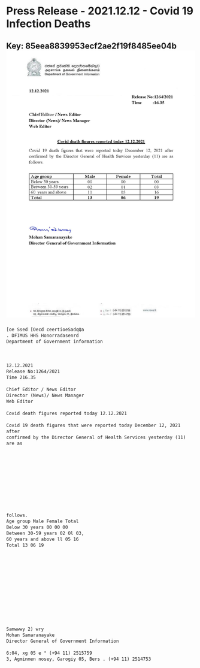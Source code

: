 # Press Release - 2021.12.12 - Covid 19 Infection Deaths 
Key: 85eea8839953ecf2ae2f19f8485ee04b 
![img](img/85eea8839953ecf2ae2f19f8485ee04b.jpg)
---
```
[oe Ssed [Oecd ceertioeSadqQa
. DFIMUS HHS Honorradasenrd
Department of Government information

 

12.12.2021
Release No:1264/2021
Time 216.35

Chief Editor / News Editor
Director (News)/ News Manager
Web Editor

Covid death figures reported today 12.12.2021

Covid 19 death figures that were reported today December 12, 2021 after
confirmed by the Director General of Health Services yesterday (11) are as

 

 

 

 

 

follows.
Age group Male Female Total
Below 30 years 00 00 00
Between 30-59 years 02 Ol 03,
60 years and above ll 05 16
Total 13 06 19

 

 

 

 

 

 

Samwwwy 2) wry
Mohan Samaranayake
Director General of Government Information

6:04, xg 05 e ° (+94 11) 2515759
3, Agminmen nosey, Garogiy 05, Bers . (+94 11) 2514753

    

```
